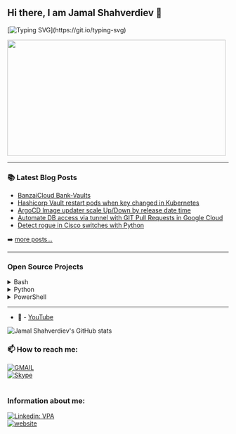  ## Hi there, I am Jamal Shahverdiev 👋
 
 [![Typing SVG](https://readme-typing-svg.herokuapp.com/?lines=Site+Reliability+Engineer;DevOps+Engineer;)](https://git.io/typing-svg)
 
<img style="-webkit-user-select: none;margin: auto;cursor: zoom-in;" src="https://intellipaat.com/blog/wp-content/uploads/2017/11/DevOps-02.jpg" width="497" height="264">

---

### 📚 Latest Blog Posts

<!-- BLOG:START -->
- [BanzaiCloud Bank-Vaults](https://jamalshahverdiev.medium.com/banzaicloud-bank-vaults-a98fb78eacc6)
- [Hashicorp Vault restart pods when key changed in Kubernetes](https://jamalshahverdiev.medium.com/hashicorp-vault-restart-pods-when-key-changed-in-kubernetes-b8926a34b3b4)
- [ArgoCD Image updater scale Up/Down by release date time](https://jamalshahverdiev.medium.com/argocd-image-updater-scale-up-down-by-release-date-time-67c5bce3a233)
- [Automate DB access via tunnel with GIT Pull Requests in Google Cloud](https://jamalshahverdiev.medium.com/automate-db-access-via-tunnel-with-git-pull-requests-in-google-cloud-30cfc32f0902)
- [Detect rogue in Cisco switches with Python](https://jamalshahverdiev.medium.com/detect-rogue-in-cisco-switches-with-python-b677883ba41c)
<!-- BLOG:END -->
➡️ [more posts...](https://jamalshahverdiev.medium.com/)

---

### Open Source Projects

<details>
  <summary>Bash </summary>
    <li><a href="https://github.com/jamalshahverdiev/aws-cli-bash">AWS CLI BASH Codes</a></li>
    <li><a href="https://github.com/jamalshahverdiev/gcp-bash-codes">GCP BASH Code files</a></li>
    <li><a href="https://github.com/jamalshahverdiev/bash-nextgen">Next generation BASH code files</a></li>
</details>

<details>
  <summary>Python </summary>
    <li><a href="https://github.com/jamalshahverdiev/python-general-public-codes">Python codes writeen for multiple projects</a></li>
    <li><a href="https://github.com/jamalshahverdiev/istio-examples/tree/main/JWT">JWT Implementation in Istio</a></li>
</details>

<details>
  <summary>PowerShell </summary>
  <li><a href="https://github.com/jamalshahverdiev/azure-powershell">Azure Powershell code files</a></li>
  <li><a href="https://github.com/jamalshahverdiev/arm-powershell-codes">ARM Teamplates with PowerShell</a></li>
</details>

---





- 🎥 - [YouTube](https://www.youtube.com/c/JamalShahverdiev)

![Jamal Shahverdiev's GitHub stats](https://github-readme-stats.vercel.app/api?username=jamalshahverdiev&show_icons=true&theme=onedark)<br>


### 📫 How to reach me:  
[![GMAIL](https://img.shields.io/badge/Gmail-D14836?style=for-the-badge&logo=gmail&logoColor=white)](mailto:jamal.shahverdiev@gmail.com?subject=[GitHub]%20Personal%20email)<br>
[![Skype](https://img.shields.io/badge/jamal.shahverdiev-%2300AFF0.svg?style=for-the-badge&logo=Skype&logoColor=white)](skype:<jamal.shahverdiev>?call) <br>
<br>

### Information about me: 
[![Linkedin: VPA](https://img.shields.io/badge/linkedin-%230077B5.svg?&style=for-the-badge&logo=linkedin&logoColor=white)](https://www.linkedin.com/in/jamalshahverdiev/)<br>
[![website](https://img.shields.io/badge/Medium-14100E?style=for-the-badge&logo=medium)](https://jamalshahverdiev.medium.com/)
